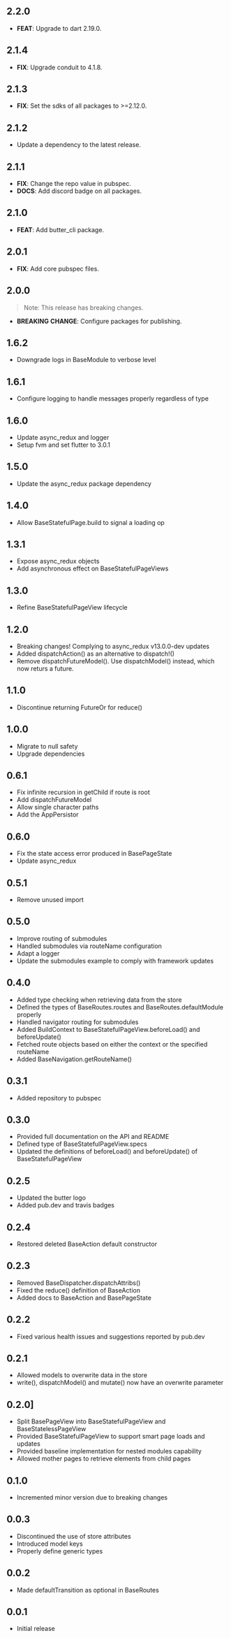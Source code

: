 ## 2.2.0

 - **FEAT**: Upgrade to dart 2.19.0.

## 2.1.4

 - **FIX**: Upgrade conduit to 4.1.8.

## 2.1.3

 - **FIX**: Set the sdks of all packages to >=2.12.0.

## 2.1.2

 - Update a dependency to the latest release.

## 2.1.1

 - **FIX**: Change the repo value in pubspec.
 - **DOCS**: Add discord badge on all packages.

## 2.1.0

 - **FEAT**: Add butter_cli package.

## 2.0.1

 - **FIX**: Add core pubspec files.

## 2.0.0

> Note: This release has breaking changes.

 - **BREAKING** **CHANGE**: Configure packages for publishing.

## 1.6.2

* Downgrade logs in BaseModule to verbose level

## 1.6.1

* Configure logging to handle messages properly regardless of type

## 1.6.0

* Update async_redux and logger
* Setup fvm and set flutter to 3.0.1

## 1.5.0

* Update the async_redux package dependency

## 1.4.0

* Allow BaseStatefulPage.build to signal a loading op

## 1.3.1

* Expose async_redux objects
* Add asynchronous effect on BaseStatefulPageViews

## 1.3.0

* Refine BaseStatefulPageView lifecycle

## 1.2.0

* Breaking changes! Complying to async_redux v13.0.0-dev updates
* Added dispatchAction() as an alternative to dispatch!()
* Remove dispatchFutureModel(). Use dispatchModel() instead, which now returs a future.

## 1.1.0

* Discontinue returning FutureOr for reduce()

## 1.0.0

* Migrate to null safety
* Upgrade dependencies

## 0.6.1

* Fix infinite recursion in getChild if route is root
* Add dispatchFutureModel
* Allow single character paths
* Add the AppPersistor

## 0.6.0

* Fix the state access error produced in BasePageState
* Update async_redux
  
## 0.5.1

* Remove unused import
  
## 0.5.0

* Improve routing of submodules
* Handled submodules via routeName configuration
* Adapt a logger
* Update the submodules example to comply with framework updates

## 0.4.0

* Added type checking when retrieving data from the store
* Defined the types of BaseRoutes.routes and BaseRoutes.defaultModule properly
* Handled navigator routing for submodules
* Added BuildContext to BaseStatefulPageView.beforeLoad() and beforeUpdate()
* Fetched route objects based on either the context or the specified routeName
* Added BaseNavigation.getRouteName()
  
## 0.3.1

* Added repository to pubspec
  
## 0.3.0

* Provided full documentation on the API and README
* Defined type of BaseStatefulPageView.specs
* Updated the definitions of beforeLoad() and beforeUpdate() of BaseStatefulPageView

## 0.2.5

* Updated the butter logo
* Added pub.dev and travis badges

## 0.2.4

* Restored deleted BaseAction default constructor

## 0.2.3

* Removed BaseDispatcher.dispatchAttribs()
* Fixed the reduce() definition of BaseAction
* Added docs to BaseAction and BasePageState

## 0.2.2 

* Fixed various health issues and suggestions reported by pub.dev

## 0.2.1 

* Allowed models to overwrite data in the store
* write(), dispatchModel() and mutate() now have an overwrite parameter 

## 0.2.0]

* Split BasePageView into BaseStatefulPageView and BaseStatelessPageView
* Provided BaseStatefulPageView to support smart page loads and updates
* Provided baseline implementation for nested modules capability
* Allowed mother pages to retrieve elements from child pages

## 0.1.0 

* Incremented minor version due to breaking changes

## 0.0.3 

* Discontinued the use of store attributes
* Introduced model keys
* Properly define generic types

## 0.0.2 

* Made defaultTransition as optional in BaseRoutes

## 0.0.1 

* Initial release
